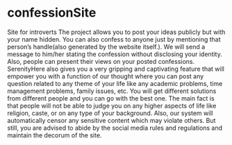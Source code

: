 # confessionSite
 Site for introverts
The project allows you to post your ideas publicly but with your name hidden. You can also confess to anyone just by mentioning that person’s handle(also generated by the website itself.). We will send a message to him/her stating the confession without disclosing your identity. Also, people can present their views on your posted confessions.
SerenityHere also gives you a very gripping and captivating feature that will empower you with a function of our thought where you can post any question related to any theme of your life like any academic problems, time management problems, family issues, etc. You will get different solutions from different people and you can go with the best one.
The main fact is that people will not be able to judge you on any higher aspects of life like religion, caste, or on any type of your background. 
Also, our system will automatically censor any sensitive content which may violate others. But still, you are advised to abide by the social media rules and regulations and maintain the decorum of the site.
